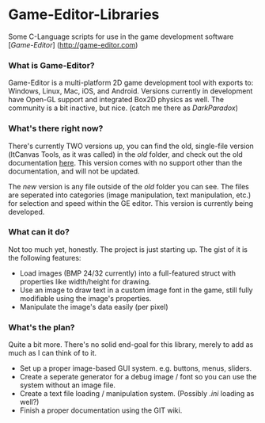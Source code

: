 Game-Editor-Libraries
=====================
Some C-Language scripts for use in the game development software [*Game-Editor*] (http://game-editor.com)

### What is Game-Editor?
Game-Editor is a multi-platform 2D game development tool with exports to: Windows, Linux, Mac, iOS, and Android. Versions currently in development have Open-GL support and integrated Box2D physics as well. The community is a bit inactive, but nice. (catch me there as _DarkParadox_)

### What's there right now?
There's currently TWO versions up, you can find the old, single-file version (ltCanvas Tools, as it was called) in the _old_ folder, and check out the old documentation [here](http://dl.dropboxusercontent.com/u/117694669/Web/CanvasTools/index.html). This version comes with no support other than the documentation, and will not be updated.

The _new_ version is any file outside of the _old_ folder you can see. The files are seperated into categories (image manipulation, text manipulation, etc.) for selection and speed within the GE editor. This version is currently being developed.

### What can it do?
Not too much yet, honestly. The project is just starting up. The gist of it is the following features:
- Load images (BMP 24/32 currently) into a full-featured struct with properties like width/height for drawing.
- Use an image to draw text in a custom image font in the game, still fully modifiable using the image's properties.
- Manipulate the image's data easily (per pixel)

### What's the plan?
Quite a bit more. There's no solid end-goal for this library, merely to add as much as I can think of to it.
- Set up a proper image-based GUI system. e.g. buttons, menus, sliders.
- Create a seperate generator for a debug image / font so you can use the system without an image file.
- Create a text file loading / manipulation system. (Possibly _.ini_ loading as well?)
- Finish a proper documentation using the GIT wiki.
